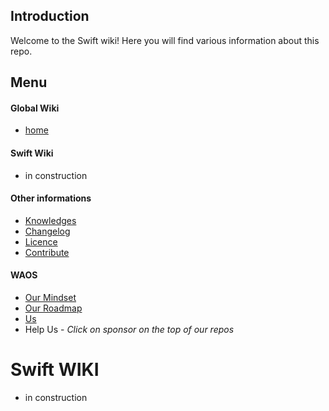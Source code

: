 ## Introduction

Welcome to the Swift wiki! Here you will find various information about this repo.

## Menu

#### Global Wiki

* [home](https://github.com/weareopensource/weareopensource.github.io/wiki)

#### Swift Wiki

- in construction

#### Other informations

* [Knowledges](https://github.com/weareopensource/weareopensource.github.io/wiki/Knowledges-Swift)
* [Changelog](https://github.com/weareopensource/Swift/blob/master/CHANGELOG.md)
* [Licence](https://github.com/weareopensource/Swift/blob/master/LICENSE.md)
* [Contribute](https://github.com/weareopensource/weareopensource.github.io/blob/master/CONTRIBUTE.md)

#### WAOS

* [Our Mindset](https://weareopensource.me/introduction/)
* [Our Roadmap](https://github.com/weareopensource/weareopensource.github.io/projects)
* [Us](https://github.com/weareopensource/weareopensource.github.io/wiki/Us)
* Help Us - *Click on sponsor on the top of our repos*

# Swift WIKI

- in construction
